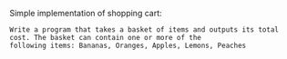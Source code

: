 Simple implementation of shopping cart:

    Write a program that takes a basket of items and outputs its total cost. The basket can contain one or more of the
    following items: Bananas, Oranges, Apples, Lemons, Peaches